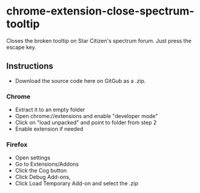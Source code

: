 # chrome-extension-close-spectrum-tooltip
 Closes the broken tooltip on Star Citizen's spectrum forum. Just press the escape key.

## Instructions
- Download the source code here on GitGub as a .zip.
  
### Chrome
- Extract it to an empty folder
- Open chrome://extensions and enable "developer mode"
- Click on "load unpacked" and point to folder from step 2
- Enable extension if needed

### Firefox
- Open settings
- Go to Extensions/Addons
- Click the Cog button
- Click Debug Add-ons,
- Click Load Temporary Add-on and select the .zip
